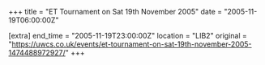 +++
title = "ET Tournament on Sat 19th November 2005"
date = "2005-11-19T06:00:00Z"

[extra]
end_time = "2005-11-19T23:00:00Z"
location = "LIB2"
original = "https://uwcs.co.uk/events/et-tournament-on-sat-19th-november-2005-1474488972927/"
+++



